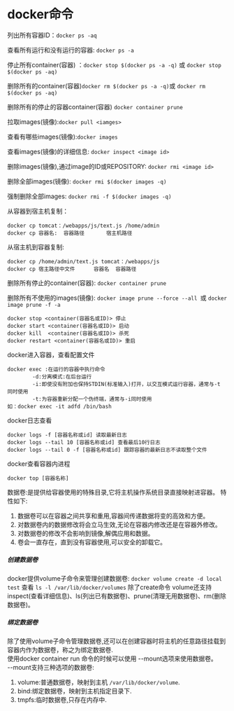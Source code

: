 # docker命令

列出所有容器ID：`docker ps -aq` 

查看所有运行和没有运行的容器: `docker ps -a`  

停止所有container(容器) ：`docker stop $(docker ps -a -q)` 或 `docker stop $(docker ps -aq)`

删除所有的container(容器)`docker rm $(docker ps -a -q)`或 `docker rm $(docker ps -aq)`

删除所有的停止的容器container(容器) `docker container prune`


拉取images(镜像):`docker pull <iamges>`

查看有哪些images(镜像):`docker images`

查看images(镜像)的详细信息: `docker inspect <image id>` 

删除images(镜像),通过image的ID或REPOSITORY: `docker rmi <image id>`

删除全部images(镜像): `docker rmi $(docker images -q)` 

强制删除全部images: `docker rmi -f $(docker images -q)`

从容器到宿主机复制：

```
docker cp tomcat：/webapps/js/text.js /home/admin
docker cp 容器名:  容器路径       宿主机路径  
```

从宿主机到容器复制:

```
docker cp /home/admin/text.js tomcat：/webapps/js
docker cp 宿主路径中文件      容器名  容器路径   
```

删除所有停止的container(容器):  `docker container prune `

删除所有不使用的images(镜像): `docker image prune --force --all `或 `docker image prune -f -a `

```
docker stop <container(容器名或ID)> 停止
docker start <container(容器名或ID)> 启动
docker kill  <container(容器名或ID)> 杀死
docker restart <container(容器名或ID)> 重启
```

docker进入容器，查看配置文件

 ```
docker exec :在运行的容器中执行命令
         -d:分离模式:在后台运行
         -i:即使没有附加也保持STDIN(标准输入)打开，以交互模式运行容器，通常与-t 同时使用
         -t:为容器重新分配一个伪终端，通常与-i同时使用
如：docker exec -it adfd /bin/bash
 ```
docker日志查看
```
docker logs -f [容器名称或id] 读取最新日志
docker logs --tail 10 [容器名称或id] 查看最后10行日志
docker logs --tail 0 -f [容器名称或id] 跟踪容器的最新日志不读取整个文件
```
docker查看容器内进程
```
docker top [容器名称]
```

数据卷:是提供给容器使用的特殊目录,它将主机操作系统目录直接映射进容器。
特性如下:  
 1. 数据卷可以在容器之间共享和重用,容器间传递数据将变的高效和方便。
 2. 对数据卷内的数据修改将会立马生效,无论在容器内修改还是在容器外修改。
 3. 对数据卷的修改不会影响到镜像,解偶应用和数据。
 4. 卷会一直存在，直到没有容器使用,可以安全的卸载它。

##### 创建数据卷
docker提供volume子命令来管理创建数据卷: ``docker volume create -d local  test`` 查看 ``ls -l /var/lib/docker/volumes``
除了create命令 volume还支持inspect(查看详细信息)、ls(列出已有数据卷)、prune(清理无用数据卷)、rm(删除数据卷)。
##### 绑定数据卷
除了使用volume子命令管理数据卷,还可以在创建容器时将主机的任意路径挂载到容器内作为数据卷，称之为绑定数据卷.  
使用docker container run 命令的时候可以使用 --mount选项来使用数据卷。  
--mount支持三种选项的数据卷:
1. volume:普通数据卷，映射到主机 ``/var/lib/docker/volume``.
2. bind:绑定数据卷，映射到主机指定目录下.
3. tmpfs:临时数据卷,只存在内存中.


